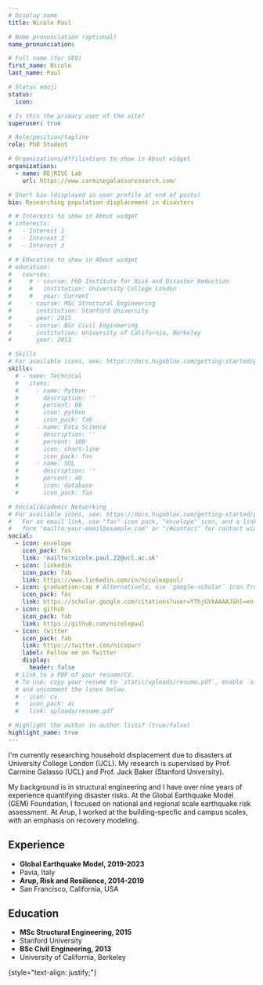 ```yaml
---
# Display name
title: Nicole Paul

# Name pronunciation (optional)
name_pronunciation: 

# Full name (for SEO)
first_name: Nicole
last_name: Paul

# Status emoji
status:
  icon: 

# Is this the primary user of the site?
superuser: true

# Role/position/tagline
role: PhD Student

# Organizations/Affiliations to show in About widget
organizations:
  - name: DE|RISC Lab
    url: https://www.carminegalassoresearch.com/

# Short bio (displayed in user profile at end of posts)
bio: Researching population displacement in disasters

# # Interests to show in About widget
# interests:
#   - Interest 1
#   - Interest 2
#   - Interest 3

# # Education to show in About widget
# education:
#   courses:
#     # - course: PhD Institute for Risk and Disaster Reduction
#     #   institution: University College London
#     #   year: Current
#     - course: MSc Structural Engineering
#       institution: Stanford University
#       year: 2015
#     - course: BSc Civil Engineering
#       institution: University of California, Berkeley
#       year: 2013

# Skills
# For available icons, see: https://docs.hugoblox.com/getting-started/page-builder/#icons
skills:
  # - name: Technical
  #   items:
  #     - name: Python
  #       description: ''
  #       percent: 80
  #       icon: python
  #       icon_pack: fab
  #     - name: Data Science
  #       description: ''
  #       percent: 100
  #       icon: chart-line
  #       icon_pack: fas
  #     - name: SQL
  #       description: ''
  #       percent: 40
  #       icon: database
  #       icon_pack: fas

# Social/Academic Networking
# For available icons, see: https://docs.hugoblox.com/getting-started/page-builder/#icons
#   For an email link, use "fas" icon pack, "envelope" icon, and a link in the
#   form "mailto:your-email@example.com" or "/#contact" for contact widget.
social:
  - icon: envelope
    icon_pack: fas
    link: 'mailto:nicole.paul.22@ucl.ac.uk'
  - icon: linkedin
    icon_pack: fab
    link: https://www.linkedin.com/in/nicoleapaul/
  - icon: graduation-cap # Alternatively, use `google-scholar` icon from `ai` icon pack
    icon_pack: fas
    link: https://scholar.google.com/citations?user=YThjGVkAAAAJ&hl=en
  - icon: github
    icon_pack: fab
    link: https://github.com/nicolepaul
  - icon: twitter
    icon_pack: fab
    link: https://twitter.com/nicopurr
    label: Follow me on Twitter
    display:
      header: false
  # Link to a PDF of your resume/CV.
  # To use: copy your resume to `static/uploads/resume.pdf`, enable `ai` icons in `params.yaml`,
  # and uncomment the lines below.
  # - icon: cv
  #   icon_pack: ai
  #   link: uploads/resume.pdf

# Highlight the author in author lists? (true/false)
highlight_name: true
---
```


I'm currently researching household displacement due to disasters at University College London (UCL). My research is supervised by Prof. Carmine Galasso (UCL) and Prof. Jack Baker (Stanford University).

My background is in structural engineering and I have over nine years of experience quantifying disaster risks. At the Global Earthquake Model (GEM) Foundation, I focused on national and regional scale earthquake risk assessment. At Arup, I worked at the building-specfic and campus scales, with an emphasis on recovery modeling.

<div class="container">
  <div class="row justify-content-between">
    <div class="col">
      <h2>Experience</h2>
        <ul class="fa-ul">
        <li><span class="fa-li"><i class="fas fa-briefcase"></i></span><b>Global Earthquake Model, 2019-2023</b></li>
        <li>Pavia, Italy</li>
        <li><span class="fa-li"><i class="fas fa-briefcase"></i></span><b>Arup, Risk and Resilience, 2014-2019</b></li>
        <li>San Francisco, California, USA</li>
        </ul>
    </div>
    <div class="col">
      <h2>Education</h2>
        <ul class="fa-ul">
        <li><span class="fa-li"><i class="fas fa-graduation-cap"></i></span><b>MSc Structural Engineering, 2015</b></li>
        <li>Stanford University</li>
        <li><span class="fa-li"><i class="fas fa-graduation-cap"></i></span><b>BSc Civil Engineering, 2013</b></li>
        <li>University of California, Berkeley</li>
        </ul>
    </div>
  </div>
</div>

{style="text-align: justify;"}
